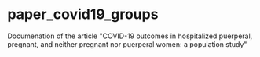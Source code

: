 # paper_covid19_groups
Documenation of the article "COVID-19 outcomes in hospitalized puerperal, pregnant, and neither pregnant nor puerperal women: a population study"
